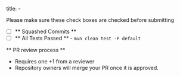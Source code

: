 title: - <short description>

Please make sure these check boxes are checked before submitting
- [ ] ** Squashed Commits **
- [ ] ** All Tests Passed ** - ```mvn clean test -P default``` 

** PR review process **
- Requires one +1 from a reviewer
- Repository owners will merge your PR once it is approved.